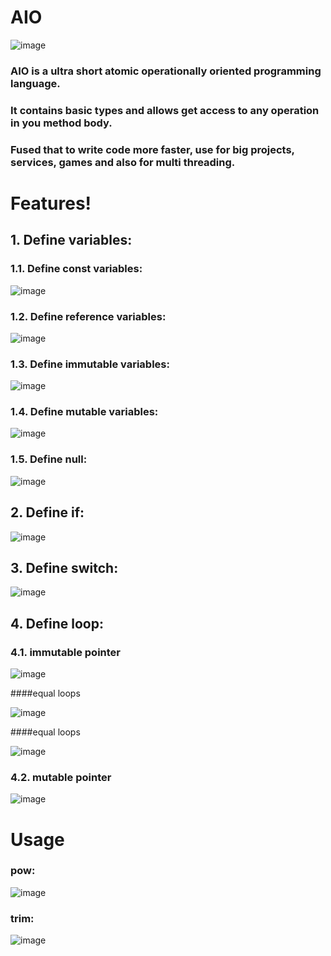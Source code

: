 # AIO 

![image](https://user-images.githubusercontent.com/22048950/39088894-46e43e94-45c3-11e8-838a-cae1fae978c2.png)

### **AIO** is a ultra short atomic operationally oriented programming language.
### It contains basic types and allows get access to any operation in you method body.
### Fused that to write code more faster, use for big projects, services, games and also for multi threading.

# Features!


## 1. Define variables:

### 1.1. Define const variables:

![image](https://user-images.githubusercontent.com/22048950/42229842-1c42363a-7ef0-11e8-8b86-5203e0fb6784.png)

### 1.2. Define reference variables:

![image](https://user-images.githubusercontent.com/22048950/42230273-3f85211a-7ef1-11e8-866e-470323cb151f.png)

### 1.3. Define immutable variables: 

![image](https://user-images.githubusercontent.com/22048950/42230366-7e8c5022-7ef1-11e8-888e-11b195916a76.png)

### 1.4. Define mutable variables: 

![image](https://user-images.githubusercontent.com/22048950/42230408-985f08dc-7ef1-11e8-811a-d6556160851d.png)

### 1.5. Define null: 

![image](https://user-images.githubusercontent.com/22048950/42230573-012d40fe-7ef2-11e8-94a3-e14bfdbc96ac.png)


## 2. Define if:

![image](https://user-images.githubusercontent.com/22048950/42231287-d7e25908-7ef3-11e8-901e-d76c0c803b59.png)


## 3. Define switch:

![image](https://user-images.githubusercontent.com/22048950/42231320-eade3bf8-7ef3-11e8-9365-4f3345924d00.png)


## 4. Define loop:

### 4.1. immutable pointer

![image](https://user-images.githubusercontent.com/22048950/42231457-41b7a022-7ef4-11e8-804e-51a6e35e50ed.png)

####equal loops

![image](https://user-images.githubusercontent.com/22048950/42231703-ec4a00c0-7ef4-11e8-827d-6b30856a6831.png)

####equal loops

![image](https://user-images.githubusercontent.com/22048950/42231753-0e55abb0-7ef5-11e8-8361-5455f7a548ca.png)

### 4.2. mutable pointer

![image](https://user-images.githubusercontent.com/22048950/42231531-68c82f2e-7ef4-11e8-9421-c45091429e4a.png)


# Usage

### pow:

![image](https://user-images.githubusercontent.com/22048950/42231935-a0931648-7ef5-11e8-9f28-069f0486ed4b.png)

### trim:

![image](https://user-images.githubusercontent.com/22048950/42232327-baa5af68-7ef6-11e8-874a-ef28552b8058.png)